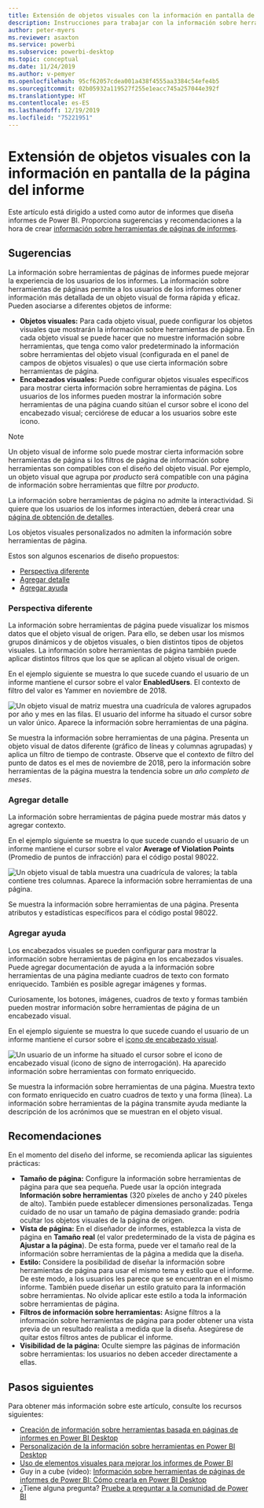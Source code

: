 ```yaml
---
title: Extensión de objetos visuales con la información en pantalla de la página del informe
description: Instrucciones para trabajar con la información sobre herramientas de páginas de informes.
author: peter-myers
ms.reviewer: asaxton
ms.service: powerbi
ms.subservice: powerbi-desktop
ms.topic: conceptual
ms.date: 11/24/2019
ms.author: v-pemyer
ms.openlocfilehash: 95cf62057cdea001a438f4555aa3384c54efe4b5
ms.sourcegitcommit: 02b05932a119527f255e1eacc745a257044e392f
ms.translationtype: HT
ms.contentlocale: es-ES
ms.lasthandoff: 12/19/2019
ms.locfileid: "75221951"
---
```

# <a name="extending-visuals-with-report-page-tooltips"></a>Extensión de objetos visuales con la información en pantalla de la página del informe

Este artículo está dirigido a usted como autor de informes que diseña informes de Power BI. Proporciona sugerencias y recomendaciones a la hora de crear [información sobre herramientas de páginas de informes](../desktop-tooltips.md).

## <a name="suggestions"></a>Sugerencias

La información sobre herramientas de páginas de informes puede mejorar la experiencia de los usuarios de los informes. La información sobre herramientas de páginas permite a los usuarios de los informes obtener información más detallada de un objeto visual de forma rápida y eficaz. Pueden asociarse a diferentes objetos de informe:

- **Objetos visuales:** Para cada objeto visual, puede configurar los objetos visuales que mostrarán la información sobre herramientas de página. En cada objeto visual se puede hacer que no muestre información sobre herramientas, que tenga como valor predeterminado la información sobre herramientas del objeto visual (configurada en el panel de campos de objetos visuales) o que use cierta información sobre herramientas de página.
- **Encabezados visuales:** Puede configurar objetos visuales específicos para mostrar cierta información sobre herramientas de página. Los usuarios de los informes pueden mostrar la información sobre herramientas de una página cuando sitúan el cursor sobre el icono del encabezado visual; cerciórese de educar a los usuarios sobre este icono.

> [!NOTE]
> Un objeto visual de informe solo puede mostrar cierta información sobre herramientas de página si los filtros de página de información sobre herramientas son compatibles con el diseño del objeto visual. Por ejemplo, un objeto visual que agrupa por _producto_ será compatible con una página de información sobre herramientas que filtre por _producto_.
>
> La información sobre herramientas de página no admite la interactividad. Si quiere que los usuarios de los informes interactúen, deberá crear una [página de obtención de detalles](../desktop-drillthrough.md).
>
> Los objetos visuales personalizados no admiten la información sobre herramientas de página.

Estos son algunos escenarios de diseño propuestos:

- [Perspectiva diferente](#different-perspective)
- [Agregar detalle](#add-detail)
- [Agregar ayuda](#add-help)

### <a name="different-perspective"></a>Perspectiva diferente

La información sobre herramientas de página puede visualizar los mismos datos que el objeto visual de origen. Para ello, se deben usar los mismos grupos dinámicos y de objetos visuales, o bien distintos tipos de objetos visuales. La información sobre herramientas de página también puede aplicar distintos filtros que los que se aplican al objeto visual de origen.

En el ejemplo siguiente se muestra lo que sucede cuando el usuario de un informe mantiene el cursor sobre el valor **EnabledUsers**. El contexto de filtro del valor es Yammer en noviembre de 2018.

![Un objeto visual de matriz muestra una cuadrícula de valores agrupados por año y mes en las filas. El usuario del informe ha situado el cursor sobre un valor único. Aparece la información sobre herramientas de una página.](media/report-page-tooltips/suggestion-different-perspective.png)

Se muestra la información sobre herramientas de una página. Presenta un objeto visual de datos diferente (gráfico de líneas y columnas agrupadas) y aplica un filtro de tiempo de contraste. Observe que el contexto de filtro del punto de datos es el mes de noviembre de 2018, pero la información sobre herramientas de la página muestra la tendencia sobre _un año completo de meses_.

### <a name="add-detail"></a>Agregar detalle

La información sobre herramientas de página puede mostrar más datos y agregar contexto.

En el ejemplo siguiente se muestra lo que sucede cuando el usuario de un informe mantiene el cursor sobre el valor **Average of Violation Points** (Promedio de puntos de infracción) para el código postal 98022.

![Un objeto visual de tabla muestra una cuadrícula de valores; la tabla contiene tres columnas. Aparece la información sobre herramientas de una página.](media/report-page-tooltips/suggestion-add-details.png)

Se muestra la información sobre herramientas de una página. Presenta atributos y estadísticas específicos para el código postal 98022.

### <a name="add-help"></a>Agregar ayuda

Los encabezados visuales se pueden configurar para mostrar la información sobre herramientas de página en los encabezados visuales. Puede agregar documentación de ayuda a la información sobre herramientas de una página mediante cuadros de texto con formato enriquecido. También es posible agregar imágenes y formas.

Curiosamente, los botones, imágenes, cuadros de texto y formas también pueden mostrar información sobre herramientas de página de un encabezado visual.

En el ejemplo siguiente se muestra lo que sucede cuando el usuario de un informe mantiene el cursor sobre el [icono de encabezado visual](../desktop-visual-elements-for-reports.md).

![Un usuario de un informe ha situado el cursor sobre el icono de encabezado visual (icono de signo de interrogación). Ha aparecido información sobre herramientas con formato enriquecido.](media/report-page-tooltips/suggestion-add-help.png)

Se muestra la información sobre herramientas de una página. Muestra texto con formato enriquecido en cuatro cuadros de texto y una forma (línea). La información sobre herramientas de la página transmite ayuda mediante la descripción de los acrónimos que se muestran en el objeto visual.

## <a name="recommendations"></a>Recomendaciones

En el momento del diseño del informe, se recomienda aplicar las siguientes prácticas:

- **Tamaño de página:** Configure la información sobre herramientas de página para que sea pequeña. Puede usar la opción integrada **Información sobre herramientas** (320 píxeles de ancho y 240 píxeles de alto). También puede establecer dimensiones personalizadas. Tenga cuidado de no usar un tamaño de página demasiado grande: podría ocultar los objetos visuales de la página de origen.
- **Vista de página:** En el diseñador de informes, establezca la vista de página en **Tamaño real** (el valor predeterminado de la vista de página es **Ajustar a la página**). De esta forma, puede ver el tamaño real de la información sobre herramientas de la página a medida que la diseña.
- **Estilo:** Considere la posibilidad de diseñar la información sobre herramientas de página para usar el mismo tema y estilo que el informe. De este modo, a los usuarios les parece que se encuentran en el mismo informe. También puede diseñar un estilo gratuito para la información sobre herramientas. No olvide aplicar este estilo a toda la información sobre herramientas de página.
- **Filtros de información sobre herramientas:** Asigne filtros a la información sobre herramientas de página para poder obtener una vista previa de un resultado realista a medida que la diseña. Asegúrese de quitar estos filtros antes de publicar el informe.
- **Visibilidad de la página:** Oculte siempre las páginas de información sobre herramientas: los usuarios no deben acceder directamente a ellas.

## <a name="next-steps"></a>Pasos siguientes

Para obtener más información sobre este artículo, consulte los recursos siguientes:

- [Creación de información sobre herramientas basada en páginas de informes en Power BI Desktop](../desktop-tooltips.md)
- [Personalización de la información sobre herramientas en Power BI Desktop](../desktop-custom-tooltips.md)
- [Uso de elementos visuales para mejorar los informes de Power BI](../desktop-visual-elements-for-reports.md)
- Guy in a cube (vídeo): [Información sobre herramientas de páginas de informes de Power BI: Cómo crearla en Power BI Desktop](https://www.youtube.com/watch?v=URTA7JZsAtw)
- ¿Tiene alguna pregunta? [Pruebe a preguntar a la comunidad de Power BI](https://community.powerbi.com/)
